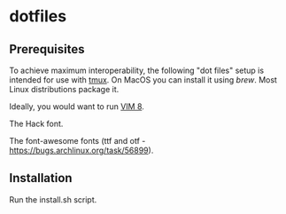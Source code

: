 dotfiles
========

## Prerequisites
To achieve maximum interoperability, the following "dot files" setup is
intended for use with [tmux][]. On MacOS you can install it using *brew*. Most
Linux distributions package it.

Ideally, you would want to run [VIM 8][vim8].

The Hack font.

The font-awesome fonts (ttf and otf - https://bugs.archlinux.org/task/56899).

## Installation
Run the install.sh script.

[tmux]: https://github.com/tmux/tmux/wiki
[vim8]: https://github.com/vim/vim/blob/master/runtime/doc/version8.txt
